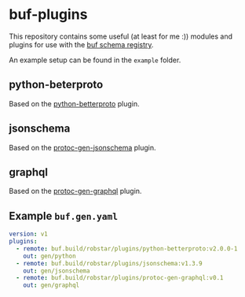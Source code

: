 # buf-plugins

This repository contains some useful (at least for me :)) modules and plugins for use with
the [buf schema registry](https://buf.build).

An example setup can be found in the `example` folder.

## python-beterproto

Based on the [python-betterproto](https://github.com/danielgtaylor/python-betterproto) plugin.

## jsonschema

Based on the [protoc-gen-jsonschema](https://github.com/chrusty/protoc-gen-jsonschema) plugin.

## graphql

Based on the [protoc-gen-graphql](https://github.com/martinxsliu/protoc-gen-graphql) plugin.

## Example `buf.gen.yaml`

```yaml
version: v1
plugins:
  - remote: buf.build/robstar/plugins/python-betterproto:v2.0.0-1
    out: gen/python
  - remote: buf.build/robstar/plugins/jsonschema:v1.3.9
    out: gen/jsonschema
  - remote: buf.build/robstar/plugins/protoc-gen-graphql:v0.1
    out: gen/graphql
```
